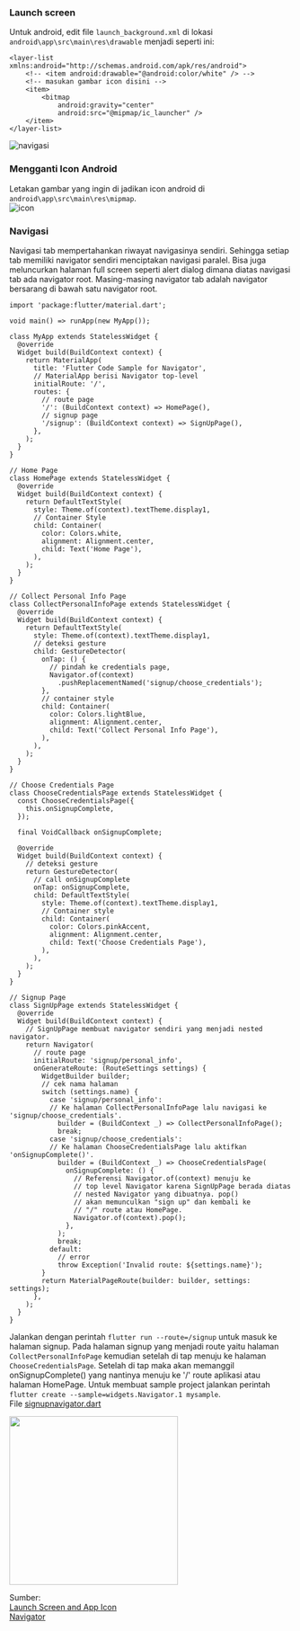 ### Launch screen
Untuk android, edit file `launch_background.xml` di lokasi `android\app\src\main\res\drawable` menjadi seperti ini:
```
<layer-list xmlns:android="http://schemas.android.com/apk/res/android">
    <!-- <item android:drawable="@android:color/white" /> -->
    <!-- masukan gambar icon disini -->
    <item>
        <bitmap
            android:gravity="center"
            android:src="@mipmap/ic_launcher" />
    </item>
</layer-list>
```
![navigasi](https://github.com/Fourthten/praxis-academy/blob/master/novice/02-03/latihan/images/launchscreen.PNG)
### Mengganti Icon Android
Letakan gambar yang ingin di jadikan icon android di `android\app\src\main\res\mipmap`.\
![icon](https://github.com/Fourthten/praxis-academy/blob/master/novice/02-03/latihan/images/icon.PNG)
### Navigasi
Navigasi tab mempertahankan riwayat navigasinya sendiri. 
Sehingga setiap tab memiliki navigator sendiri menciptakan navigasi paralel. 
Bisa juga meluncurkan halaman full screen seperti alert dialog dimana diatas navigasi tab ada navigator root. 
Masing-masing navigator tab adalah navigator bersarang di bawah satu navigator root. 
```
import 'package:flutter/material.dart';

void main() => runApp(new MyApp());

class MyApp extends StatelessWidget {
  @override
  Widget build(BuildContext context) {
    return MaterialApp(
      title: 'Flutter Code Sample for Navigator',
      // MaterialApp berisi Navigator top-level
      initialRoute: '/',
      routes: {
        // route page
        '/': (BuildContext context) => HomePage(),
        // signup page
        '/signup': (BuildContext context) => SignUpPage(),
      },
    );
  }
}

// Home Page
class HomePage extends StatelessWidget {
  @override
  Widget build(BuildContext context) {
    return DefaultTextStyle(
      style: Theme.of(context).textTheme.display1,
      // Container Style
      child: Container(
        color: Colors.white,
        alignment: Alignment.center,
        child: Text('Home Page'),
      ),
    );
  }
}

// Collect Personal Info Page
class CollectPersonalInfoPage extends StatelessWidget {
  @override
  Widget build(BuildContext context) {
    return DefaultTextStyle(
      style: Theme.of(context).textTheme.display1,
      // deteksi gesture
      child: GestureDetector(
        onTap: () {
          // pindah ke credentials page,
          Navigator.of(context)
            .pushReplacementNamed('signup/choose_credentials');
        },
        // container style
        child: Container(
          color: Colors.lightBlue,
          alignment: Alignment.center,
          child: Text('Collect Personal Info Page'),
        ),
      ),
    );
  }
}

// Choose Credentials Page
class ChooseCredentialsPage extends StatelessWidget {
  const ChooseCredentialsPage({
    this.onSignupComplete,
  });

  final VoidCallback onSignupComplete;

  @override
  Widget build(BuildContext context) {
    // deteksi gesture
    return GestureDetector(
      // call onSignupComplete
      onTap: onSignupComplete,
      child: DefaultTextStyle(
        style: Theme.of(context).textTheme.display1,
        // Container style
        child: Container(
          color: Colors.pinkAccent,
          alignment: Alignment.center,
          child: Text('Choose Credentials Page'),
        ),
      ),
    );
  }
}

// Signup Page
class SignUpPage extends StatelessWidget {
  @override
  Widget build(BuildContext context) {
    // SignUpPage membuat navigator sendiri yang menjadi nested navigator.
    return Navigator(
      // route page
      initialRoute: 'signup/personal_info',
      onGenerateRoute: (RouteSettings settings) {
        WidgetBuilder builder;
        // cek nama halaman
        switch (settings.name) {
          case 'signup/personal_info':
          // Ke halaman CollectPersonalInfoPage lalu navigasi ke 'signup/choose_credentials'.
            builder = (BuildContext _) => CollectPersonalInfoPage();
            break;
          case 'signup/choose_credentials':
          // Ke halaman ChooseCredentialsPage lalu aktifkan 'onSignupComplete()'.
            builder = (BuildContext _) => ChooseCredentialsPage(
              onSignupComplete: () {
                // Referensi Navigator.of(context) menuju ke
                // top level Navigator karena SignUpPage berada diatas
                // nested Navigator yang dibuatnya. pop()
                // akan memunculkan "sign up" dan kembali ke
                // "/" route atau HomePage.
                Navigator.of(context).pop();
              },
            );
            break;
          default:
            // error
            throw Exception('Invalid route: ${settings.name}');
        }
        return MaterialPageRoute(builder: builder, settings: settings);
      },
    );
  }
}
```
Jalankan dengan perintah `flutter run --route=/signup` untuk masuk ke halaman signup. 
Pada halaman signup yang menjadi route yaitu halaman `CollectPersonalInfoPage` kemudian 
setelah di tap menuju ke halaman `ChooseCredentialsPage`. Setelah di tap maka akan memanggil onSignupComplete() 
yang nantinya menuju ke '/' route aplikasi atau halaman HomePage. 
Untuk membuat sample project jalankan perintah `flutter create --sample=widgets.Navigator.1 mysample`.\
File [signupnavigator.dart](https://github.com/Fourthten/praxis-academy/blob/master/novice/02-03/kasus/signupnavigator.dart)

<img src="https://github.com/Fourthten/praxis-academy/blob/master/novice/02-03/kasus/record/navigatesignup.gif" width="300">

Sumber:\
[Launch Screen and App Icon](https://flutter.dev/docs/development/ui/assets-and-images)\
[Navigator](https://api.flutter.dev/flutter/widgets/Navigator-class.html)